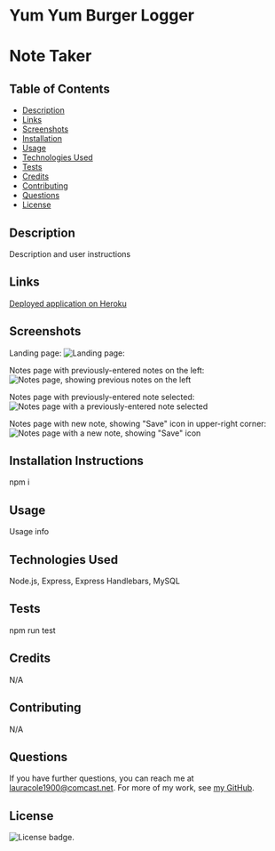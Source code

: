 # Yum Yum Burger Logger

# Note Taker

  ## Table of Contents

  * [Description](#description)
  * [Links](#links)
  * [Screenshots](#screenshots)
  * [Installation](#installation)
  * [Usage](#usage)
  * [Technologies Used](#technologies)
  * [Tests](#tests)
  * [Credits](#credits)
  * [Contributing](#contributing)
  * [Questions](#questions)
  * [License](#license)

  ## Description

  Description and user instructions

  ## Links

  [Deployed application on Heroku](https://glacial-inlet-91410.herokuapp.com/)

  ## Screenshots

  Landing page:
  ![Landing page:](public/assets/landing-page-screenshot.png)

  Notes page with previously-entered notes on the left:
  ![Notes page, showing previous notes on the left](public/assets/notes-page-with-notes-screenshot.png)

  Notes page with previously-entered note selected:
  ![Notes page with a previously-entered note selected](public/assets/notes-page-previous-note-screenshot.png)

  Notes page with new note, showing "Save" icon in upper-right corner:
  ![Notes page with a new note, showing "Save" icon](public/assets/notes-page-new-note-screenshot.png)

  ## Installation Instructions

  npm i

  ## Usage

  Usage info

  ## Technologies Used

  Node.js, Express, Express Handlebars, MySQL

  ## Tests

  npm run test

  ## Credits

  N/A

  ## Contributing

  N/A

  ## Questions

  If you have further questions, you can reach me at lauracole1900@comcast.net. For more of my work, see [my GitHub](https://github.com/LauraCole1900).

  ## License

  ![License badge](https://img.shields.io/badge/license-MIT-brightgreen).